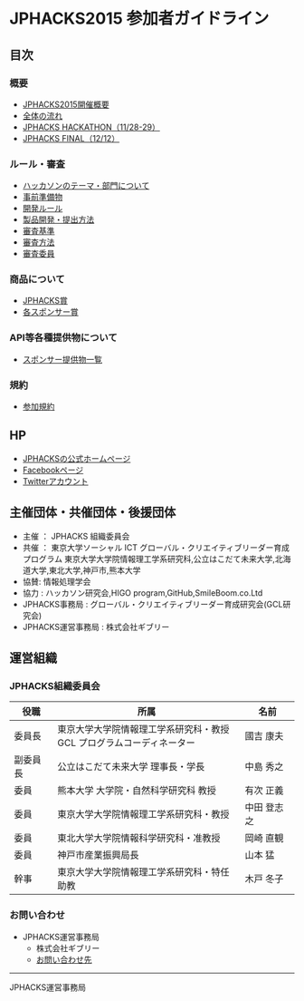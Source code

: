 # JPHACKS2015 参加者ガイドライン
## 目次
### 概要
- [JPHACKS2015開催概要](guidelines/abstract.md)
- [全体の流れ](guidelines/schedule.md)
- [JPHACKS HACKATHON（11/28-29）](guidelines/hackathons.md)
- [JPHACKS FINAL（12/12）](guidelines/final.md)

### ルール・審査
- [ハッカソンのテーマ・部門について](guidelines/theme.md)
- [事前準備物](guidelines/tools.md)
- [開発ルール](guidelines/rule.md)
- [製品開発・提出方法](guidelines/how-to-submit.md)
- [審査基準](guidelines/criteria.md)
- [審査方法](guidelines/how-to-judge.md)
- [審査委員](guidelines/judges.md)

### 商品について
- [JPHACKS賞](guidelines/prize.md)
- [各スポンサー賞](guidelines/sponsor-prize.md)

### API等各種提供物について
- [スポンサー提供物一覧](documents/offerlist.md)

### 規約
- [参加規約](guidelines/terms.md)

## HP
- [JPHACKSの公式ホームページ](https://jphacks.com)
- [Facebookページ](https://facebook.com/jphacks)
- [Twitterアカウント](https://twitter.com/japanhacks)

## 主催団体・共催団体・後援団体
- 主催 ： JPHACKS 組織委員会
- 共催 ： 
    東京大学ソーシャル ICT グローバル・クリエイティブリーダー育成プログラム
    東京大学大学院情報理工学系研究科,公立はこだて未来大学,北海道大学,東北大学,神戸市,熊本大学
- 協賛: 情報処理学会
- 協力 : ハッカソン研究会,HIGO program,GitHub,SmileBoom.co.Ltd
- JPHACKS事務局 : グローバル・クリエイティブリーダー育成研究会(GCL研究会)
- JPHACKS運営事務局 : 株式会社ギブリー

## 運営組織
### JPHACKS組織委員会
|役職|所属|名前|
|---|---|---|
|委員長|東京大学大学院情報理工学系研究科・教授<br>GCL プログラムコーディネーター|國吉 康夫|
|副委員長|公立はこだて未来大学 理事長・学長|中島 秀之|
|委員|熊本大学 大学院・自然科学研究科 教授|有次 正義|
|委員|東京大学大学院情報理工学系研究科・教授 |中田 登志之|
|委員|東北大学大学院情報科学研究科・准教授|岡崎 直観|
|委員|神戸市産業振興局長|山本 猛|
|幹事|東京大学大学院情報理工学系研究科・特任助教|木戸 冬子|

### お問い合わせ
- JPHACKS運営事務局
  - 株式会社ギブリー
  - [お問い合わせ先](https://jphacks.com/contact/)


----
JPHACKS運営事務局
